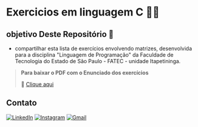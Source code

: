 # Exercicios em linguagem C :man_technologist:

## objetivo Deste Repositório :memo:

- compartilhar esta lista de exercícios envolvendo matrizes, desenvolvida para a disciplina "Linguagem de Programação" da Faculdade de Tecnologia do Estado de São Paulo - FATEC - unidade Itapetininga.

> **Para baixar o PDF com o Enunciado dos exercícios**
>
> :link: [Clique aqui](https://github.com/PeedrooGabriel/Exercicios-em-C/raw/main/lista-matrizes.pdf)

## Contato

 [![LinkedIn](https://img.shields.io/badge/LinkedIn-0077B5?style=for-the-badge&logo=linkedin&logoColor=white)](https://www.linkedin.com/in/pedro-gabriel-dos-santos-0765532b7/)
 [![Instagram](https://img.shields.io/badge/-Instagram-%23E4405F?style=for-the-badge&logo=instagram&logoColor=white)](https://www.instagram.com/peedroogabriel_/)
 [![Gmail](https://img.shields.io/badge/Gmail-333333?style=for-the-badge&logo=gmail&logoColor=red)](mailto:peedroo.gabriel09@gmail.com)
